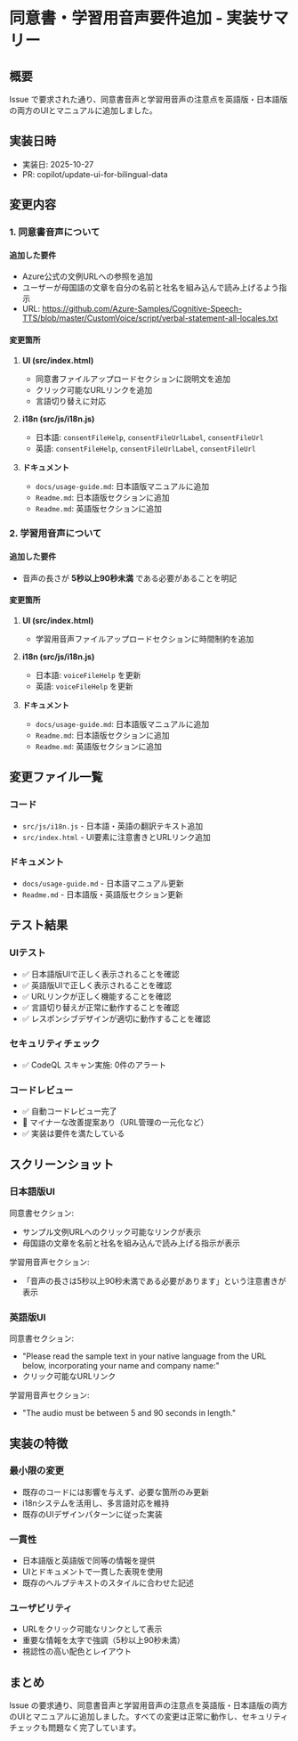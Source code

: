 # 同意書・学習用音声要件追加 - 実装サマリー

## 概要

Issue で要求された通り、同意書音声と学習用音声の注意点を英語版・日本語版の両方のUIとマニュアルに追加しました。

## 実装日時

- 実装日: 2025-10-27
- PR: copilot/update-ui-for-bilingual-data

## 変更内容

### 1. 同意書音声について

#### 追加した要件
- Azure公式の文例URLへの参照を追加
- ユーザーが母国語の文章を自分の名前と社名を組み込んで読み上げるよう指示
- URL: https://github.com/Azure-Samples/Cognitive-Speech-TTS/blob/master/CustomVoice/script/verbal-statement-all-locales.txt

#### 変更箇所
1. **UI (src/index.html)**
   - 同意書ファイルアップロードセクションに説明文を追加
   - クリック可能なURLリンクを追加
   - 言語切り替えに対応

2. **i18n (src/js/i18n.js)**
   - 日本語: `consentFileHelp`, `consentFileUrlLabel`, `consentFileUrl`
   - 英語: `consentFileHelp`, `consentFileUrlLabel`, `consentFileUrl`

3. **ドキュメント**
   - `docs/usage-guide.md`: 日本語版マニュアルに追加
   - `Readme.md`: 日本語版セクションに追加
   - `Readme.md`: 英語版セクションに追加

### 2. 学習用音声について

#### 追加した要件
- 音声の長さが **5秒以上90秒未満** である必要があることを明記

#### 変更箇所
1. **UI (src/index.html)**
   - 学習用音声ファイルアップロードセクションに時間制約を追加

2. **i18n (src/js/i18n.js)**
   - 日本語: `voiceFileHelp` を更新
   - 英語: `voiceFileHelp` を更新

3. **ドキュメント**
   - `docs/usage-guide.md`: 日本語版マニュアルに追加
   - `Readme.md`: 日本語版セクションに追加
   - `Readme.md`: 英語版セクションに追加

## 変更ファイル一覧

### コード
- `src/js/i18n.js` - 日本語・英語の翻訳テキスト追加
- `src/index.html` - UI要素に注意書きとURLリンク追加

### ドキュメント
- `docs/usage-guide.md` - 日本語マニュアル更新
- `Readme.md` - 日本語版・英語版セクション更新

## テスト結果

### UIテスト
- ✅ 日本語版UIで正しく表示されることを確認
- ✅ 英語版UIで正しく表示されることを確認
- ✅ URLリンクが正しく機能することを確認
- ✅ 言語切り替えが正常に動作することを確認
- ✅ レスポンシブデザインが適切に動作することを確認

### セキュリティチェック
- ✅ CodeQL スキャン実施: 0件のアラート

### コードレビュー
- ✅ 自動コードレビュー完了
- 📝 マイナーな改善提案あり（URL管理の一元化など）
- ✅ 実装は要件を満たしている

## スクリーンショット

### 日本語版UI
同意書セクション:
- サンプル文例URLへのクリック可能なリンクが表示
- 母国語の文章を名前と社名を組み込んで読み上げる指示が表示

学習用音声セクション:
- 「音声の長さは5秒以上90秒未満である必要があります」という注意書きが表示

### 英語版UI
同意書セクション:
- "Please read the sample text in your native language from the URL below, incorporating your name and company name:"
- クリック可能なURLリンク

学習用音声セクション:
- "The audio must be between 5 and 90 seconds in length."

## 実装の特徴

### 最小限の変更
- 既存のコードには影響を与えず、必要な箇所のみ更新
- i18nシステムを活用し、多言語対応を維持
- 既存のUIデザインパターンに従った実装

### 一貫性
- 日本語版と英語版で同等の情報を提供
- UIとドキュメントで一貫した表現を使用
- 既存のヘルプテキストのスタイルに合わせた記述

### ユーザビリティ
- URLをクリック可能なリンクとして表示
- 重要な情報を太字で強調（5秒以上90秒未満）
- 視認性の高い配色とレイアウト

## まとめ

Issue の要求通り、同意書音声と学習用音声の注意点を英語版・日本語版の両方のUIとマニュアルに追加しました。すべての変更は正常に動作し、セキュリティチェックも問題なく完了しています。
